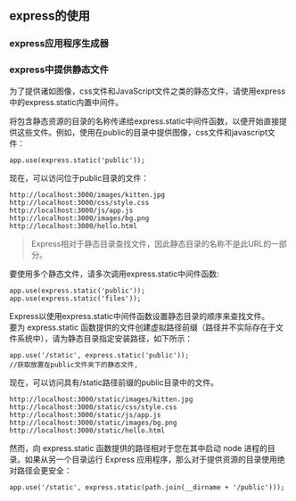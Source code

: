 ## express的使用
### express应用程序生成器


### express中提供静态文件
为了提供诸如图像，css文件和JavaScript文件之类的静态文件，请使用express中的express.static内置中间件。

将包含静态资源的目录的名称传递给express.static中间件函数，以便开始直接提供这些文件。例如，使用在public的目录中提供图像，css文件和javascript文件：
```
app.use(express.static('public'));
```
现在，可以访问位于public目录的文件：
```
http://localhost:3000/images/kitten.jpg
http://localhost:3000/css/style.css
http://localhost:3000/js/app.js
http://localhost:3000/images/bg.png
http://localhost:3000/hello.html
```
> Express相对于静态目录查找文件，因此静态目录的名称不是此URL的一部分。

要使用多个静态文件，请多次调用express.static中间件函数:
```
app.use(express.static('public'));
app.use(express.static('files'));
```
Express以使用express.static中间件函数设置静态目录的顺序来查找文件。\
要为 express.static 函数提供的文件创建虚拟路径前缀（路径并不实际存在于文件系统中），请为静态目录指定安装路径，如下所示：
```
app.use('/static', express.static('public')); 
//获取放置在public文件夹下的静态文件,
```
现在，可以访问具有/static路径前缀的public目录中的文件。
```
http://localhost:3000/static/images/kitten.jpg
http://localhost:3000/static/css/style.css
http://localhost:3000/static/js/app.js
http://localhost:3000/static/images/bg.png
http://localhost:3000/static/hello.html
```
然而，向 express.static 函数提供的路径相对于您在其中启动 node 进程的目录。如果从另一个目录运行 Express 应用程序，那么对于提供资源的目录使用绝对路径会更安全：
```
app.use('/static', express.static(path.join(__dirname + '/public')));
```

